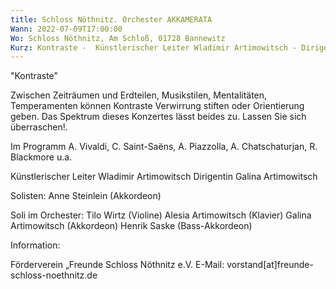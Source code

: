 ```yaml
---
title: Schloss Nöthnitz. Orchester AKKAMERATA
Wann: 2022-07-09T17:00:00
Wo: Schloss Nöthnitz, Am Schloß, 01728 Bannewitz
Kurz: Kontraste -  Künstlerischer Leiter Wladimir Artimowitsch - Dirigentin Galina Artimowitsch
---
```


"Kontraste"
 

Zwischen Zeiträumen und Erdteilen, Musikstilen, Mentalitäten, Temperamenten können Kontraste Verwirrung stiften oder Orientierung geben. Das Spektrum dieses Konzertes lässt beides zu. Lassen Sie sich überraschen!.

Im Programm A. Vivaldi, C. Saint-Saëns, A. Piazzolla, A. Chatschaturjan, R. Blackmore u.a.

Künstlerischer Leiter Wladimir Artimowitsch
Dirigentin Galina Artimowitsch 

Solisten:
Anne Steinlein (Akkordeon)

Soli im Orchester:
Tilo Wirtz (Violine)
Alesia Artimowitsch (Klavier)
Galina Artimowitsch (Akkordeon)
Henrik Saske (Bass-Akkordeon)


Information:
 
Förderverein „Freunde Schloss Nöthnitz e.V.
E-Mail: vorstand[at]freunde-schloss-noethnitz.de